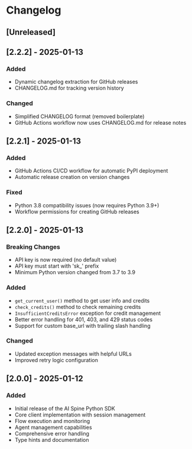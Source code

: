 # Changelog

## [Unreleased]

## [2.2.2] - 2025-01-13
### Added
- Dynamic changelog extraction for GitHub releases
- CHANGELOG.md for tracking version history

### Changed
- Simplified CHANGELOG format (removed boilerplate)
- GitHub Actions workflow now uses CHANGELOG.md for release notes

## [2.2.1] - 2025-01-13
### Added
- GitHub Actions CI/CD workflow for automatic PyPI deployment
- Automatic release creation on version changes

### Fixed
- Python 3.8 compatibility issues (now requires Python 3.9+)
- Workflow permissions for creating GitHub releases

## [2.2.0] - 2025-01-13
### Breaking Changes
- API key is now required (no default value)
- API key must start with 'sk_' prefix
- Minimum Python version changed from 3.7 to 3.9

### Added
- `get_current_user()` method to get user info and credits
- `check_credits()` method to check remaining credits
- `InsufficientCreditsError` exception for credit management
- Better error handling for 401, 403, and 429 status codes
- Support for custom base_url with trailing slash handling

### Changed
- Updated exception messages with helpful URLs
- Improved retry logic configuration

## [2.0.0] - 2025-01-12
### Added
- Initial release of the AI Spine Python SDK
- Core client implementation with session management
- Flow execution and monitoring
- Agent management capabilities
- Comprehensive error handling
- Type hints and documentation